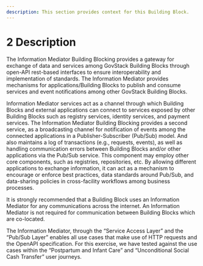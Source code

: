 ```yaml
---
description: This section provides context for this Building Block.
---
```


# 2 Description

The Information Mediator Building Blocking provides a gateway for exchange of data and services among GovStack Building Blocks through open-API rest-based interfaces to ensure interoperability and implementation of standards. The Information Mediator provides mechanisms for applications/Building Blocks to publish and consume services and event notifications among other GovStack Building Blocks.

Information Mediator services act as a channel through which Building Blocks and external applications can connect to services exposed by other Building Blocks such as registry services, identity services, and payment services. The Information Mediator Building Blocking provides a second service, as a broadcasting channel for notification of events among the connected applications in a Publisher-Subscriber (Pub/Sub) model. And also maintains a log of transactions (e.g., requests, events), as well as handling communication errors between Building Blocks and/or other applications via the Pub/Sub service. This component may employ other core components, such as registries, repositories, etc. By allowing different applications to exchange information, it can act as a mechanism to encourage or enforce best practices, data standards around Pub/Sub, and data-sharing policies in cross-facility workflows among business processes.

It is strongly recommended that a Building Block uses an Information Mediator for any communications across the internet. An Information Mediator is not required for communication between Building Blocks which are co-located.

The Information Mediator, through the “Service Access Layer” and the “Pub/Sub Layer” enables all use cases that make use of HTTP requests and the OpenAPI specification. For this exercise, we have tested against the use cases within the “Postpartum and Infant Care” and “Unconditional Social Cash Transfer” user journeys.
